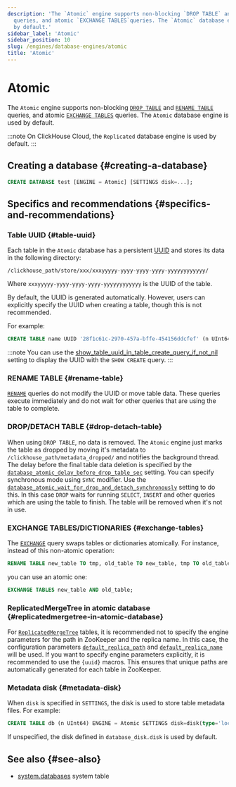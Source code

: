 ```yaml
---
description: 'The `Atomic` engine supports non-blocking `DROP TABLE` and `RENAME TABLE`
  queries, and atomic `EXCHANGE TABLES`queries. The `Atomic` database engine is used
  by default.'
sidebar_label: 'Atomic'
sidebar_position: 10
slug: /engines/database-engines/atomic
title: 'Atomic'
---
```


# Atomic

The `Atomic` engine supports non-blocking [`DROP TABLE`](#drop-detach-table) and [`RENAME TABLE`](#rename-table) queries, and atomic [`EXCHANGE TABLES`](#exchange-tables) queries. The `Atomic` database engine is used by default.

:::note
On ClickHouse Cloud, the `Replicated` database engine is used by default.
:::

## Creating a database {#creating-a-database}

```sql
CREATE DATABASE test [ENGINE = Atomic] [SETTINGS disk=...];
```

## Specifics and recommendations {#specifics-and-recommendations}

### Table UUID {#table-uuid}

Each table in the `Atomic` database has a persistent [UUID](../../sql-reference/data-types/uuid.md) and stores its data in the following directory:

```text
/clickhouse_path/store/xxx/xxxyyyyy-yyyy-yyyy-yyyy-yyyyyyyyyyyy/
```

Where `xxxyyyyy-yyyy-yyyy-yyyy-yyyyyyyyyyyy` is the UUID of the table.

By default, the UUID is generated automatically. However, users can explicitly specify the UUID when creating a table, though this is not recommended.

For example:

```sql
CREATE TABLE name UUID '28f1c61c-2970-457a-bffe-454156ddcfef' (n UInt64) ENGINE = ...;
```

:::note
You can use the [show_table_uuid_in_table_create_query_if_not_nil](../../operations/settings/settings.md#show_table_uuid_in_table_create_query_if_not_nil) setting to display the UUID with the `SHOW CREATE` query.
:::

### RENAME TABLE {#rename-table}

[`RENAME`](../../sql-reference/statements/rename.md) queries do not modify the UUID or move table data. These queries execute immediately and do not wait for other queries that are using the table to complete.

### DROP/DETACH TABLE {#drop-detach-table}

When using `DROP TABLE`, no data is removed. The `Atomic` engine just marks the table as dropped by moving it's metadata to `/clickhouse_path/metadata_dropped/` and notifies the background thread. The delay before the final table data deletion is specified by the [`database_atomic_delay_before_drop_table_sec`](../../operations/server-configuration-parameters/settings.md#database_atomic_delay_before_drop_table_sec) setting.
You can specify synchronous mode using `SYNC` modifier. Use the [`database_atomic_wait_for_drop_and_detach_synchronously`](../../operations/settings/settings.md#database_atomic_wait_for_drop_and_detach_synchronously) setting to do this. In this case `DROP` waits for running `SELECT`, `INSERT` and other queries which are using the table to finish. The table will be removed when it's not in use.

### EXCHANGE TABLES/DICTIONARIES {#exchange-tables}

The [`EXCHANGE`](../../sql-reference/statements/exchange.md) query swaps tables or dictionaries atomically. For instance, instead of this non-atomic operation:

```sql title="Non-atomic"
RENAME TABLE new_table TO tmp, old_table TO new_table, tmp TO old_table;
```

you can use an atomic one:

```sql title="Atomic"
EXCHANGE TABLES new_table AND old_table;
```

### ReplicatedMergeTree in atomic database {#replicatedmergetree-in-atomic-database}

For [`ReplicatedMergeTree`](/engines/table-engines/mergetree-family/replication) tables, it is recommended not to specify the engine parameters for the path in ZooKeeper and the replica name. In this case, the configuration parameters [`default_replica_path`](../../operations/server-configuration-parameters/settings.md#default_replica_path) and [`default_replica_name`](../../operations/server-configuration-parameters/settings.md#default_replica_name) will be used. If you want to specify engine parameters explicitly, it is recommended to use the `{uuid}` macros. This ensures that unique paths are automatically generated for each table in ZooKeeper.

### Metadata disk {#metadata-disk}

When `disk` is specified in `SETTINGS`, the disk is used to store table metadata files.
For example:

```sql
CREATE TABLE db (n UInt64) ENGINE = Atomic SETTINGS disk=disk(type='local', path='/var/lib/clickhouse-disks/db_disk');
```

If unspecified, the disk defined in `database_disk.disk` is used by default.

## See also {#see-also}

- [system.databases](../../operations/system-tables/databases.md) system table
